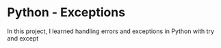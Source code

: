 # Python - Exceptions

In this project, I learned handling errors and exceptions in Python with try and except
